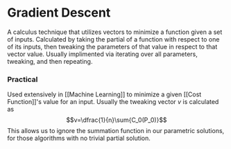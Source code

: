 # Gradient Descent

A calculus technique that utilizes vectors to minimize a function given a set of inputs. Calculated by taking the partial of a function with respect to one of its inputs, then tweaking the parameters of that value in respect to that vector value. Usually implimented via iterating over all parameters, tweaking, and then repeating.

### Practical

Used extensively in [[Machine Learning]] to minimize a given [[Cost Function]]'s value for an input. Usually the tweaking vector $v$ is calculated as $$v=\dfrac{1}{n}\sum{C_0(P_0)}$$This allows us to ignore the summation function in our parametric solutions, for those algorithms with no trivial partial solution.